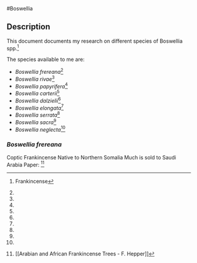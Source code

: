 #Boswellia

## Description

This document documents my research on different species of Boswellia spp.[^10]

The species available to me are:
- *Boswellia frereana*[^1]
- *Boswellia rivae*[^2]
- *Boswellia papyrifera*[^3]
- *Boswellia carterii*[^4]
- *Boswellia dalzielii*[^5]
- *Boswellia elongata*[^6]
- *Boswellia serrata*[^7]
- *Boswellia sacra*[^8]
- *Boswellia neglecta*[^9]

[^1]:
[^2]:
[^3]:
[^4]:
[^5]:
[^6]:
[^7]:
[^8]:
[^9]:
[^10]: Frankincense





### ***Boswellia frereana***
Coptic Frankincense
Native to Northern Somalia
Much is sold to Saudi Arabia
Paper: [^11]

[^11]: [[Arabian and African Frankincense Trees - F. Hepper]]